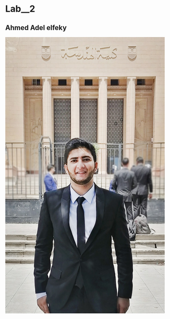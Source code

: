 # Lab__2 
## Ahmed Adel elfeky

![](https://github.com/AhmedAdel-Elfeky/lab2_remote_repo/blob/main/imgs/ahmed2.jpg)
